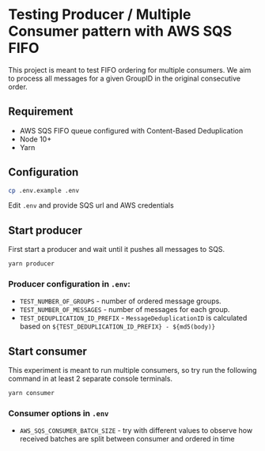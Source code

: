 # Testing Producer / Multiple Consumer pattern with AWS SQS FIFO
This project is meant to test FIFO ordering for multiple consumers.
We aim to process all messages for a given GroupID in the original consecutive order.

## Requirement
* AWS SQS FIFO queue configured with Content-Based Deduplication
* Node 10+
* Yarn

## Configuration
```sh
cp .env.example .env
```
Edit `.env` and provide SQS url and AWS credentials

## Start producer
First start a producer and wait until it pushes all messages to SQS.
```sh
yarn producer
```
### Producer configuration in `.env`:
* `TEST_NUMBER_OF_GROUPS` - number of ordered message groups.
* `TEST_NUMBER_OF_MESSAGES` - number of messages for each group.
* `TEST_DEDUPLICATION_ID_PREFIX` - `MessageDeduplicationID` is calculated based on `${TEST_DEDUPLICATION_ID_PREFIX} - ${md5(body)}`

## Start consumer
This experiment is meant to run multiple consumers, so try run the following command in at least 2 separate console terminals.
```sh
yarn consumer
```

### Consumer options in `.env`
* `AWS_SQS_CONSUMER_BATCH_SIZE` - try with different values to observe how received batches are split between consumer and ordered in time

